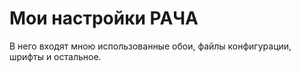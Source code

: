 # Мои настройки РАЧА 

В него входят мною использованные обои, файлы конфигурации, шрифты и остальное.
